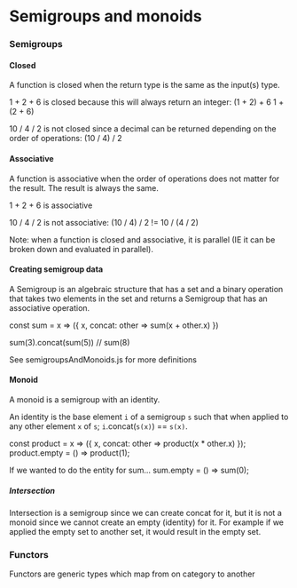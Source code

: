 # Semigroups and monoids

### Semigroups

#### Closed
A function is closed when the return type is the same as the input(s) type.

1 + 2 + 6 is closed because this will always return an integer:
(1 + 2) + 6
1 + (2 + 6)

10 / 4 / 2 is not closed since a decimal can be returned depending on the order of operations:
(10 / 4) / 2

#### Associative
A function is associative when the order of operations does not matter for the result. The result is always the same.

1 + 2 + 6 is associative

10 / 4 / 2 is not associative:
(10 / 4) / 2 != 10 / (4 / 2)

Note: when a function is closed and associative, it is parallel (IE it can be broken down and evaluated in parallel).

#### Creating semigroup data

A Semigroup is an algebraic structure that has a set and a binary operation that takes two elements in the set and returns a Semigroup that has an associative operation.

const sum = x => ({
    x,
    concat: other =>
        sum(x + other.x)
})

sum(3).concat(sum(5)) // sum(8)

See semigroupsAndMonoids.js for more definitions

#### Monoid
A monoid is a semigroup with an identity.

An identity is the base element `i` of a semigroup `s` such that when applied to any other element `x` of `s`; `i`.concat(`s(x)`) == `s(x)`.

const product = x => ({
    x,
    concat: other => product(x * other.x)
});
product.empty = () => product(1);

If we wanted to do the entity for sum...
sum.empty = () => sum(0);

##### Intersection
Intersection is a semigroup since we can create concat for it, but it is not a monoid since we cannot create an empty (identity) for it. For example if we applied the empty set to another set, it would result in the empty set.

### Functors
Functors are generic types which map from on category to another
